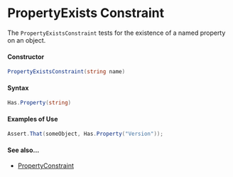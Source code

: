 # PropertyExists Constraint


The `PropertyExistsConstraint` tests for the existence of a named property on an object.

#### Constructor

```csharp
PropertyExistsConstraint(string name)
```

#### Syntax

```csharp
Has.Property(string)
```

#### Examples of Use

```csharp
Assert.That(someObject, Has.Property("Version"));
```

#### See also...
 * [PropertyConstraint](PropertyConstraint.md)

